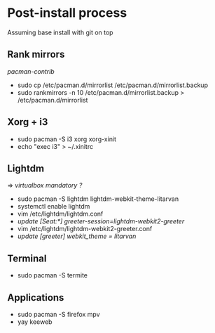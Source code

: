 # Post-install process
Assuming base install with git on top
## Rank mirrors
*pacman-contrib*
* sudo cp /etc/pacman.d/mirrorlist /etc/pacman.d/mirrorlist.backup
* sudo rankmirrors -n 10 /etc/pacman.d/mirrorlist.backup > /etc/pacman.d/mirrorlist
## Xorg + i3
* sudo pacman -S i3 xorg xorg-xinit
* echo "exec i3" > ~/.xinitrc
## Lightdm
=> *virtualbox mandatory ?*
* sudo pacman -S lightdm lightdm-webkit-theme-litarvan
* systemctl enable lightdm
* vim /etc/lightdm/lightdm.conf
 * *update [Seat:\*] greeter-session=lightdm-webkit2-greeter*
* vim /etc/lightdm/lightdm-webkit2-greeter.conf
 * *update [greeter] webkit_theme = litarvan*
## Terminal
* sudo pacman -S termite
## Applications
* sudo pacman -S firefox mpv 
* yay keeweb
